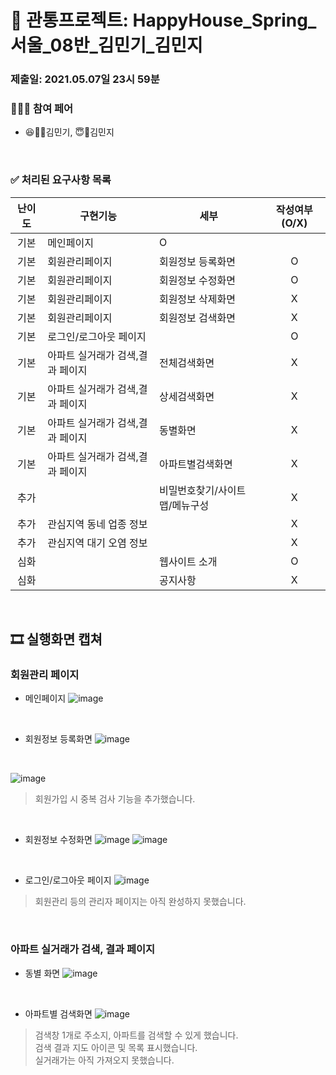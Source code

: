 # 📖 관통프로젝트: HappyHouse_Spring_서울_08반_김민기_김민지 
### 제출일: 2021.05.07일 23시 59분

### 👩🏻‍💻 참여 페어
- 😆👳‍♂️김민기, 😇👵김민지

</br>

### ✅ 처리된 요구사항 목록
  
|난이도|구현기능|세부|작성여부(O/X)|
|:---:|---|---|:---:|
|기본|메인페이지|O|
|기본|회원관리페이지|회원정보 등록화면|O|
|기본|회원관리페이지|회원정보 수정화면|O|
|기본|회원관리페이지|회원정보 삭제화면|X|
|기본|회원관리페이지|회원정보 검색화면|X|
|기본|로그인/로그아웃 페이지||O|
|기본|아파트 실거래가 검색,결과 페이지|전체검색화면|X|
|기본|아파트 실거래가 검색,결과 페이지|상세검색화면|X|
|기본|아파트 실거래가 검색,결과 페이지|동별화면|X|
|기본|아파트 실거래가 검색,결과 페이지|아파트별검색화면|X|
|추가||비밀번호찾기/사이트맵/메뉴구성|X|
|추가|관심지역 동네 업종 정보||X|
|추가|관심지역 대기 오염 정보||X|
|심화||웹사이트 소개|O|
|심화||공지사항|X|

</br>

## 🎞 실행화면 캡쳐
### 회원관리 페이지
* 메인페이지
![image](https://user-images.githubusercontent.com/49678555/117465415-a39a1b00-af8c-11eb-96a9-75de5efe2ea3.png)

</br>

* 회원정보 등록화면
![image](https://user-images.githubusercontent.com/49678555/117465964-2b802500-af8d-11eb-84b5-52263cfc30ad.png)

</br>

![image](https://user-images.githubusercontent.com/49678555/117467191-6d5d9b00-af8e-11eb-84cf-b9f5d6834f22.png)
>회원가입 시 중복 검사 기능을 추가했습니다.

</br>

* 회원정보 수정화면
![image](https://user-images.githubusercontent.com/49678555/117465731-f378e200-af8c-11eb-8d60-3ab6b5252de6.png)
![image](https://user-images.githubusercontent.com/49678555/117465791-02f82b00-af8d-11eb-9008-22ae3cf7f79d.png)

</br>

* 로그인/로그아웃 페이지
![image](https://user-images.githubusercontent.com/49678555/117465499-bca2cc00-af8c-11eb-9aef-8079d7022657.png)

> 회원관리 등의 관리자 페이지는 아직 완성하지 못했습니다.

</br>

### 아파트 실거래가 검색, 결과 페이지

* 동별 화면
![image](https://user-images.githubusercontent.com/39117025/117465630-db08c780-af8c-11eb-847f-c0d11bf256f5.png)

</br>

* 아파트별 검색화면
![image](https://user-images.githubusercontent.com/39117025/117465513-bf9dbc80-af8c-11eb-91f5-1ca0a6f93cfa.png)

>검색창 1개로 주소지, 아파트를 검색할 수 있게 했습니다.  
>검색 결과 지도 아이콘 및 목록 표시했습니다.  
>실거래가는 아직 가져오지 못했습니다.



